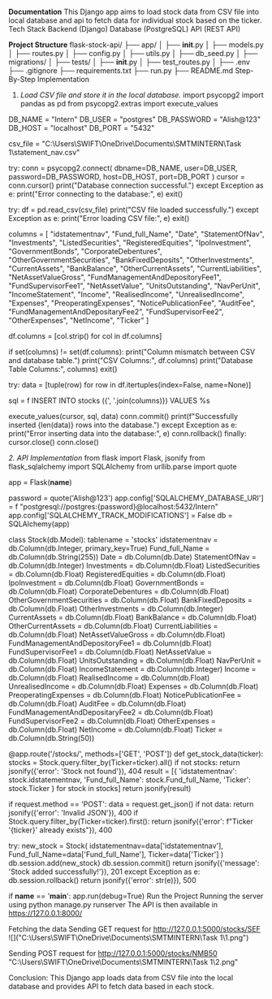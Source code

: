 **Documentation**
This Django app aims to load stock data from CSV file into local database and api to fetch data for individual stock based on the ticker.
Tech Stack
Backend (Django)
Database (PostgreSQL)
API (REST API)

**Project Structure**
flask-stock-api/
├── app/
│   ├── __init__.py
│   ├── models.py
│   ├── routes.py
│   ├── config.py
│   ├── utils.py
│   ├── db_seed.py
│
├── migrations/
│
├── tests/
│   ├── __init__.py
│   ├── test_routes.py
│
├── .env
├── .gitignore
├── requirements.txt
├── run.py
├── README.md
Step-By-Step Implementation
1.	*Load CSV file and store it in the local database.*
import psycopg2
import pandas as pd 
from psycopg2.extras import execute_values


DB_NAME = "Intern"
DB_USER = "postgres"
DB_PASSWORD = "Alish@123"
DB_HOST = "localhost"
DB_PORT = "5432"


csv_file = "C:\Users\SWIFT\OneDrive\Documents\SMTMINTERN\Task 1\statement_nav.csv"


try:
    conn = psycopg2.connect(
        dbname=DB_NAME,
        user=DB_USER,
        password=DB_PASSWORD,
        host=DB_HOST,
        port=DB_PORT
    )
    cursor = conn.cursor()
    print("Database connection successful.")
except Exception as e:
    print("Error connecting to the database:", e)
    exit()


try:
    df = pd.read_csv(csv_file)
    print("CSV file loaded successfully.")
except Exception as e:
    print("Error loading CSV file:", e)
    exit()

columns = [
    "idstatementnav", "Fund_full_Name", "Date", "StatementOfNav",
    "Investments", "ListedSecurities", "RegisteredEquities", "IpoInvestment",
    "GovernmentBonds", "CorporateDebentures", "OtherGovernmentSecurities",
    "BankFixedDeposits", "OtherInvestments", "CurrentAssets", "BankBalance",
    "OtherCurrentAssets", "CurrentLiabilities", "NetAssetValueGross",
    "FundManagementAndDepositoryFee1", "FundSupervisorFee1", "NetAssetValue",
    "UnitsOutstanding", "NavPerUnit", "IncomeStatement", "Income",
    "RealisedIncome", "UnrealisedIncome", "Expenses", "PreoperatingExpenses",
    "NoticePublicationFee", "AuditFee", "FundManagementAndDepositaryFee2",
    "FundSupervisorFee2", "OtherExpenses", "NetIncome", "Ticker"
]

df.columns = [col.strip() for col in df.columns]  


if set(columns) != set(df.columns):
    print("Column mismatch between CSV and database table.")
    print("CSV Columns:", df.columns)
    print("Database Table Columns:", columns)
    exit()

try:
    data = [tuple(row) for row in df.itertuples(index=False, name=None)]

  sql = f
  INSERT INTO stocks ({', '.join(columns)})
 VALUES %s

  execute_values(cursor, sql, data)
   conn.commit()
   print(f"Successfully inserted {len(data)} rows into the database.")
except Exception as e:
    print("Error inserting data into the database:", e)
    conn.rollback()
finally:
    cursor.close()
    conn.close()

*2.	API Implementation*
from flask import Flask, jsonify
from flask_sqlalchemy import SQLAlchemy
from urllib.parse import quote

app = Flask(__name__)

password = quote('Alish@123') 
app.config['SQLALCHEMY_DATABASE_URI'] = f "postgresql://postgres:{password}@localhost:5432/Intern"
app.config['SQLALCHEMY_TRACK_MODIFICATIONS'] = False
db = SQLAlchemy(app)

class Stock(db.Model):
    tablename = 'stocks' 
    idstatementnav = db.Column(db.Integer, primary_key=True)
    Fund_full_Name = db.Column(db.String(255))
    Date = db.Column(db.Date)
    StatementOfNav = db.Column(db.Integer)
    Investments = db.Column(db.Float)
    ListedSecurities = db.Column(db.Float)
    RegisteredEquities = db.Column(db.Float)
    IpoInvestment = db.Column(db.Float)
    GovernmentBonds = db.Column(db.Float)
    CorporateDebentures = db.Column(db.Float)
    OtherGovernmentSecurities = db.Column(db.Float)
    BankFixedDeposits = db.Column(db.Float)
    OtherInvestments = db.Column(db.Integer)
    CurrentAssets = db.Column(db.Float)
    BankBalance = db.Column(db.Float)
    OtherCurrentAssets = db.Column(db.Float)
    CurrentLiabilities = db.Column(db.Float)
    NetAssetValueGross = db.Column(db.Float)
    FundManagementAndDepositoryFee1 = db.Column(db.Float)
    FundSupervisorFee1 = db.Column(db.Float)
    NetAssetValue = db.Column(db.Float)
    UnitsOutstanding = db.Column(db.Float)
    NavPerUnit = db.Column(db.Float)
    IncomeStatement = db.Column(db.Integer)
    Income = db.Column(db.Float)
    RealisedIncome = db.Column(db.Float)
    UnrealisedIncome = db.Column(db.Float)
    Expenses = db.Column(db.Float)
    PreoperatingExpenses = db.Column(db.Float)
    NoticePublicationFee = db.Column(db.Float)
    AuditFee = db.Column(db.Float)
    FundManagementAndDepositaryFee2 = db.Column(db.Float)
    FundSupervisorFee2 = db.Column(db.Float)
    OtherExpenses = db.Column(db.Float)
    NetIncome = db.Column(db.Float)
    Ticker = db.Column(db.String(50))

@app.route('/stocks/<ticker>', methods=['GET', 'POST'])
def get_stock_data(ticker):
    stocks = Stock.query.filter_by(Ticker=ticker).all()
    if not stocks:
        return jsonify({'error': 'Stock not found'}), 404
    result = [{
        'idstatementnav': stock.idstatementnav,
        'Fund_full_Name': stock.Fund_full_Name,
        'Ticker': stock.Ticker
    } for stock in stocks]
    return jsonify(result)

   if request.method == 'POST':
        data = request.get_json()
        if not data:
            return jsonify({'error': 'Invalid JSON'}), 400
        if Stock.query.filter_by(Ticker=ticker).first():
            return jsonify({'error': f"Ticker '{ticker}' already exists"}), 400

try:
            new_stock = Stock(
                idstatementnav=data['idstatementnav'],
                Fund_full_Name=data['Fund_full_Name'],
                Ticker=data['Ticker']
            )
            db.session.add(new_stock)
            db.session.commit()
            return jsonify({'message': 'Stock added successfully!'}), 201
        except Exception as e:
            db.session.rollback()
            return jsonify({'error': str(e)}), 500

if __name__ == '__main__':
    app.run(debug=True)
Run the Project
Running the server using python manage.py runserver
The API is then available in https://127.0.0.1:8000/<ticker>

Fetching the data
Sending GET request for http://127.0.0.1:5000/stocks/SEF
 ![]("C:\Users\SWIFT\OneDrive\Documents\SMTMINTERN\Task 1\1.png")


Sending POST request for http://127.0.0.1:5000/stocks/NMB50
"C:\Users\SWIFT\OneDrive\Documents\SMTMINTERN\Task 1\2.png"



Conclusion:
This Django app loads data from CSV file into the local database and provides API to fetch data based in each stock. 



